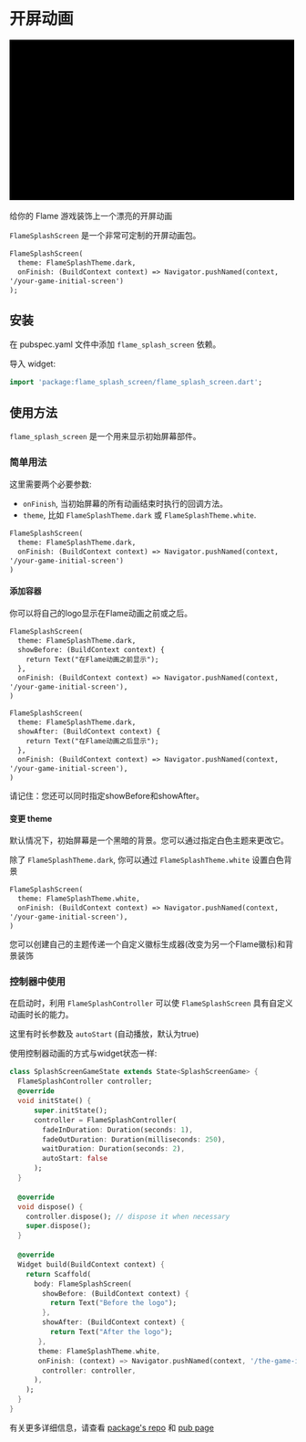 # 开屏动画
![开屏动画](开屏动画.gif)

给你的 Flame 游戏装饰上一个漂亮的开屏动画

`FlameSplashScreen` 是一个非常可定制的开屏动画包。

```
FlameSplashScreen(
  theme: FlameSplashTheme.dark,
  onFinish: (BuildContext context) => Navigator.pushNamed(context, '/your-game-initial-screen')
);
```

## 安装

在 pubspec.yaml 文件中添加 `flame_splash_screen` 依赖。

导入 widget:
```dart
import 'package:flame_splash_screen/flame_splash_screen.dart';
```

## 使用方法

`flame_splash_screen` 是一个用来显示初始屏幕部件。

### 简单用法

这里需要两个必要参数:
- `onFinish`, 当初始屏幕的所有动画结束时执行的回调方法。
- `theme`, 比如 `FlameSplashTheme.dark` 或 `FlameSplashTheme.white`.

```
FlameSplashScreen(
  theme: FlameSplashTheme.dark,
  onFinish: (BuildContext context) => Navigator.pushNamed(context, '/your-game-initial-screen')
)
```

#### 添加容器

你可以将自己的logo显示在Flame动画之前或之后。

```
FlameSplashScreen(
  theme: FlameSplashTheme.dark,
  showBefore: (BuildContext context) {
    return Text("在Flame动画之前显示");
  },
  onFinish: (BuildContext context) => Navigator.pushNamed(context, '/your-game-initial-screen'),
)
```

```
FlameSplashScreen(
  theme: FlameSplashTheme.dark,
  showAfter: (BuildContext context) {
    return Text("在Flame动画之后显示");
  },
  onFinish: (BuildContext context) => Navigator.pushNamed(context, '/your-game-initial-screen'),
)
```
请记住：您还可以同时指定showBefore和showAfter。
#### 变更 theme

默认情况下，初始屏幕是一个黑暗的背景。您可以通过指定白色主题来更改它。

除了 `FlameSplashTheme.dark`, 你可以通过 `FlameSplashTheme.white` 设置白色背景

```
FlameSplashScreen(
  theme: FlameSplashTheme.white,
  onFinish: (BuildContext context) => Navigator.pushNamed(context, '/your-game-initial-screen'),
)
```

您可以创建自己的主题传递一个自定义徽标生成器(改变为另一个Flame徽标)和背景装饰

### 控制器中使用
在启动时，利用 `FlameSplashController` 可以使 `FlameSplashScreen` 具有自定义动画时长的能力。

这里有时长参数及 `autoStart` (自动播放，默认为true)

使用控制器动画的方式与widget状态一样:
```dart
class SplashScreenGameState extends State<SplashScreenGame> {
  FlameSplashController controller;
  @override
  void initState() {
      super.initState();
      controller = FlameSplashController(
        fadeInDuration: Duration(seconds: 1),
        fadeOutDuration: Duration(milliseconds: 250),
        waitDuration: Duration(seconds: 2),
        autoStart: false
      );
  }
  
  @override
  void dispose() {
    controller.dispose(); // dispose it when necessary
    super.dispose();
  }
  
  @override
  Widget build(BuildContext context) {
    return Scaffold(
      body: FlameSplashScreen(
        showBefore: (BuildContext context) {
          return Text("Before the logo");
        },
        showAfter: (BuildContext context) {
          return Text("After the logo");
       },
       theme: FlameSplashTheme.white,
       onFinish: (context) => Navigator.pushNamed(context, '/the-game-initial-screen'),
        controller: controller,
      ),
    );
  }
}
```
有关更多详细信息，请查看 [package's repo](https://github.com/flame-engine/flame_splash_screen) 和 [pub page](https://pub.dev/packages/flame_splash_screen)


